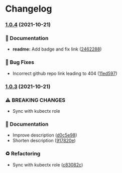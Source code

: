 # Changelog

### [1.0.4](https://github.com/trallnag/ansible-role-kubens/compare/1.0.3...1.0.4) (2021-10-21)


### 📝 Documentation

* **readme:** Add badge and fix link ([2462288](https://github.com/trallnag/ansible-role-kubens/commit/2462288c415bb8dd17a7bb2993d4a2d1ccda16bc))


### 🐛 Bug Fixes

* Incorrect github repo link leading to 404 ([11ed597](https://github.com/trallnag/ansible-role-kubens/commit/11ed5973ae67d3315fa93ee1b294b63f62d32e82))

### [1.0.3](https://github.com/trallnag/ansible-role-kubens/compare/1.0.2...1.0.3) (2021-10-21)


### ⚠ BREAKING CHANGES

* Sync with kubectx role

### 📝 Documentation

* Improve description ([d0c5e98](https://github.com/trallnag/ansible-role-kubens/commit/d0c5e98aa5e0c8b46752b55e497ccb5d9ff22dd8))
* Shorten description ([917820e](https://github.com/trallnag/ansible-role-kubens/commit/917820eb690de2659dddf0460c93445c96c7403a))


### ♻️ Refactoring

* Sync with kubectx role ([c83082c](https://github.com/trallnag/ansible-role-kubens/commit/c83082c9b25a547af7a6a3cc37bfa5e24f2ee5af))
